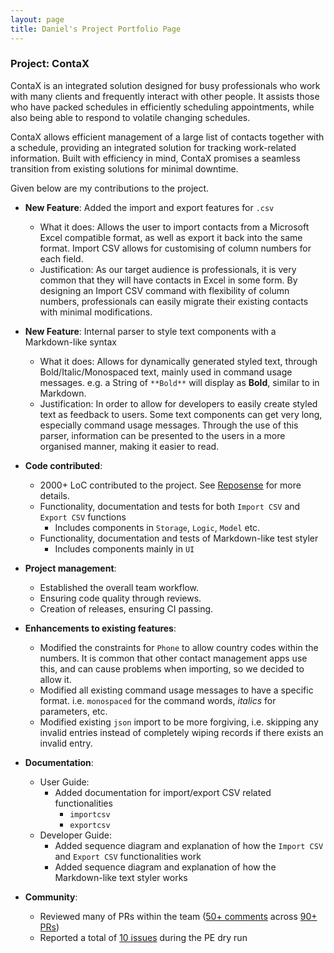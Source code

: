 ```yaml
---
layout: page
title: Daniel's Project Portfolio Page
---
```

### Project: ContaX

ContaX is an integrated solution designed for busy professionals who work with many clients and frequently interact with other people. It assists those who have packed schedules in efficiently scheduling appointments, while also being able to respond to volatile changing schedules.

ContaX allows efficient management of a large list of contacts together with a schedule, providing an integrated solution for tracking work-related information. Built with efficiency in mind, ContaX promises a seamless transition from existing solutions for minimal downtime.

Given below are my contributions to the project.

* **New Feature**: Added the import and export features for `.csv`
    * What it does: Allows the user to import contacts from a Microsoft Excel compatible format, as well as export it back into the same format. Import CSV allows for customising of column numbers for each field.
    * Justification: As our target audience is professionals, it is very common that they will have contacts in Excel in some form. By designing an Import CSV command with flexibility of column numbers, professionals can easily migrate their existing contacts with minimal modifications.
* **New Feature**: Internal parser to style text components with a Markdown-like syntax
    * What it does: Allows for dynamically generated styled text, through Bold/Italic/Monospaced text, mainly used in command usage messages. e.g. a String of `**Bold**` will display as **Bold**, similar to in Markdown. 
    * Justification: In order to allow for developers to easily create styled text as feedback to users. Some text components can get very long, especially command usage messages. Through the use of this parser, information can be presented to the users in a more organised manner, making it easier to read.

* **Code contributed**:
    * 2000+ LoC contributed to the project. See [Reposense](https://nus-cs2103-ay2122s2.github.io/tp-dashboard/?search=dandaandaaaaaan) for more details.
    * Functionality, documentation and tests for both `Import CSV` and `Export CSV` functions
      * Includes components in `Storage`, `Logic`, `Model` etc.
    * Functionality, documentation and tests of Markdown-like test styler
      * Includes components mainly in `UI`
      
* **Project management**:
    * Established the overall team workflow.
    * Ensuring code quality through reviews.
    * Creation of releases, ensuring CI passing.

* **Enhancements to existing features**:
    * Modified the constraints for `Phone` to allow country codes within the numbers. It is common that other contact management apps use this, and can cause problems when importing, so we decided to allow it.
    * Modified all existing command usage messages to have a specific format. i.e. `monospaced` for the command words, *italics* for parameters, etc.
    * Modified existing `json` import to be more forgiving, i.e. skipping any invalid entries instead of completely wiping records if there exists an invalid entry. 

* **Documentation**:
    * User Guide:
        * Added documentation for import/export CSV related functionalities
          * `importcsv`
          * `exportcsv`
    * Developer Guide:
        * Added sequence diagram and explanation of how the `Import CSV` and `Export CSV` functionalities work
        * Added sequence diagram and explanation of how the Markdown-like text styler works

* **Community**:
    * Reviewed many of PRs within the team ([50+ comments](https://nus-cs2103-ay2122s2.github.io/dashboards/contents/tp-comments.html) across [90+ PRs](https://github.com/AY2122S2-CS2103-W17-1/tp/pulls?q=is%3Apr++is%3Aclosed+reviewed-by%3Adandaandaaaaaan))
    * Reported a total of [10 issues](https://github.com/dandaandaaaaaan/ped/issues) during the PE dry run
